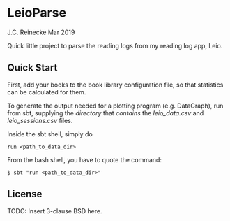 # LeioParse

J.C. Reinecke
Mar 2019

Quick little project to parse the reading logs from my reading log app, Leio.

## Quick Start

First, add your books to the book library configuration file, so that statistics
can be calculated for them.

To generate the output needed for a plotting program (e.g. DataGraph), run
from sbt, supplying the *directory* that *contains* the *leio_data.csv* and
*leio_sessions.csv* files.

Inside the sbt shell, simply do
```
run <path_to_data_dir>
```

From the bash shell, you have to quote the command:
```
$ sbt "run <path_to_data_dir>"
```

## License

TODO: Insert 3-clause BSD here.
